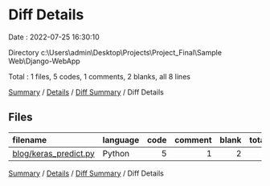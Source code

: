 # Diff Details

Date : 2022-07-25 16:30:10

Directory c:\\Users\\admin\\Desktop\\Projects\\Project_Final\\Sample Web\\Django-WebApp

Total : 1 files,  5 codes, 1 comments, 2 blanks, all 8 lines

[Summary](results.md) / [Details](details.md) / [Diff Summary](diff.md) / Diff Details

## Files
| filename | language | code | comment | blank | total |
| :--- | :--- | ---: | ---: | ---: | ---: |
| [blog/keras_predict.py](/blog/keras_predict.py) | Python | 5 | 1 | 2 | 8 |

[Summary](results.md) / [Details](details.md) / [Diff Summary](diff.md) / Diff Details
